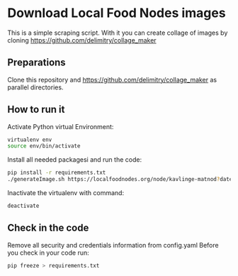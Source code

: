 # Download Local Food Nodes images
This is a simple scraping script. With it you can create collage of images by cloning https://github.com/delimitry/collage_maker 

## Preparations ##
Clone this repository and https://github.com/delimitry/collage_maker as parallel directories.

## How to run it ##
Activate Python virtual Environment: 
```bash
virtualenv env
source env/bin/activate
```

Install all needed packagesi and run the code:
```bash
pip install -r requirements.txt
./generateImage.sh https://localfoodnodes.org/node/kavlinge-matnod?date=2018-10-24
```
Inactivate the virtualenv with command:
```bash
deactivate
```
## Check in the code ##
Remove all security and credentials information from config.yaml
Before you check in your code run:
```bash
pip freeze > requirements.txt
```
